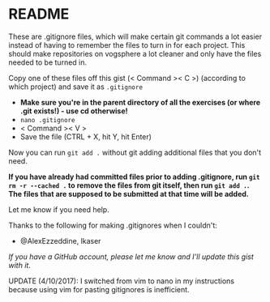 # README

These are .gitignore files, which will make certain git commands a lot easier instead of 
having to remember the files to turn in for each project.  This should make repositories on vogsphere a lot
cleaner and only have the files needed to be turned in.

Copy one of these files off this gist (< Command >< C >) (according to which project) and save it as ```.gitignore```

- **Make sure you're in the parent directory of all the exercises (or where .git exists!) - use cd otherwise!**
- ```nano .gitignore```
- < Command >< V >
- Save the file (CTRL + X, hit Y, hit Enter)

Now you can run ```git add .``` without git adding additional files that you don't need.

**If you have already had committed files prior to adding .gitignore, run ```git rm -r --cached .``` to remove the files from git itself, then run ```git add .```.  The files that are supposed to be submitted at that time will be added.**

Let me know if you need help.

Thanks to the following for making .gitignores when I couldn't:
- @AlexEzzeddine, lkaser

_If you have a GitHub account, please let me know and I'll update this gist with it._ 

UPDATE (4/10/2017): I switched from vim to nano in my instructions because using vim for pasting gitignores is inefficient.